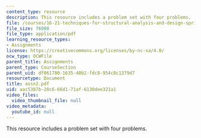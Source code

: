 ```yaml
---
content_type: resource
description: This resource includes a problem set with four problems.
file: /courses/16-21-techniques-for-structural-analysis-and-design-spring-2005/aac5387b28c666d171af6130dee321a1_assn2.pdf
file_size: 76908
file_type: application/pdf
learning_resource_types:
- Assignments
license: https://creativecommons.org/licenses/by-nc-sa/4.0/
ocw_type: OCWFile
parent_title: Assignments
parent_type: CourseSection
parent_uid: df061780-1635-40b2-fdc8-954c8c1379d7
resourcetype: Document
title: assn2.pdf
uid: aac5387b-28c6-66d1-71af-6130dee321a1
video_files:
  video_thumbnail_file: null
video_metadata:
  youtube_id: null
---
```

This resource includes a problem set with four problems.